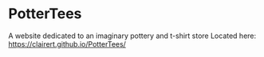 # PotterTees
A website dedicated to an imaginary pottery and t-shirt store
Located here: https://clairert.github.io/PotterTees/
